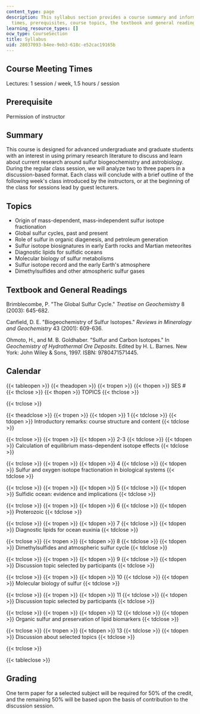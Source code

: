 ```yaml
---
content_type: page
description: This syllabus section provides a course summary and information on meeting
  times, prerequisites, course topics, the textbook and general readings, and grading.
learning_resource_types: []
ocw_type: CourseSection
title: Syllabus
uid: 28037093-b4ee-9eb3-618c-e52cac19165b
---
```


Course Meeting Times
--------------------

Lectures: 1 session / week, 1.5 hours / session

Prerequisite
------------

Permission of instructor

Summary
-------

This course is designed for advanced undergraduate and graduate students with an interest in using primary research literature to discuss and learn about current research around sulfur biogeochemistry and astrobiology. During the regular class session, we will analyze two to three papers in a discussion-based format. Each class will conclude with a brief outline of the following week's class introduced by the instructors, or at the beginning of the class for sessions lead by guest lecturers.

Topics
------

*   Origin of mass-dependent, mass-independent sulfur isotope fractionation
*   Global sulfur cycles, past and present
*   Role of sulfur in organic diagenesis, and petroleum generation
*   Sulfur isotope biosignatures in early Earth rocks and Martian meteorites
*   Diagnostic lipids for sulfidic oceans
*   Molecular biology of sulfur metabolisms
*   Sulfur isotope record and the early Earth's atmosphere
*   Dimethylsulfides and other atmospheric sulfur gases

Textbook and General Readings
-----------------------------

Brimblecombe, P. "The Global Sulfur Cycle." _Treatise on Geochemistry_ 8 (2003): 645-682.

Canfield, D. E. "Biogeochemistry of Sulfur Isotopes." _Reviews in Mineralogy and Geochemistry_ 43 (2001): 609-636.

Ohmoto, H., and M. B. Goldhaber. "Sulfur and Carbon Isotopes." In _Geochemistry of Hydrothermal Ore Deposits_. Edited by H. L. Barnes. New York: John Wiley & Sons, 1997. ISBN: 9780471571445.

Calendar
--------

{{< tableopen >}}
{{< theadopen >}}
{{< tropen >}}
{{< thopen >}}
SES #
{{< thclose >}}
{{< thopen >}}
TOPICS
{{< thclose >}}

{{< trclose >}}

{{< theadclose >}}
{{< tropen >}}
{{< tdopen >}}
1
{{< tdclose >}}
{{< tdopen >}}
Introductory remarks: course structure and content
{{< tdclose >}}

{{< trclose >}}
{{< tropen >}}
{{< tdopen >}}
2-3
{{< tdclose >}}
{{< tdopen >}}
Calculation of equilibrium mass-dependent isotope effects
{{< tdclose >}}

{{< trclose >}}
{{< tropen >}}
{{< tdopen >}}
4
{{< tdclose >}}
{{< tdopen >}}
Sulfur and oxygen isotope fractionation in biological systems
{{< tdclose >}}

{{< trclose >}}
{{< tropen >}}
{{< tdopen >}}
5
{{< tdclose >}}
{{< tdopen >}}
Sulfidic ocean: evidence and implications
{{< tdclose >}}

{{< trclose >}}
{{< tropen >}}
{{< tdopen >}}
6
{{< tdclose >}}
{{< tdopen >}}
Proterozoic
{{< tdclose >}}

{{< trclose >}}
{{< tropen >}}
{{< tdopen >}}
7
{{< tdclose >}}
{{< tdopen >}}
Diagnostic lipids for ocean euxinia
{{< tdclose >}}

{{< trclose >}}
{{< tropen >}}
{{< tdopen >}}
8
{{< tdclose >}}
{{< tdopen >}}
Dimethylsulfides and atmospheric sulfur cycle
{{< tdclose >}}

{{< trclose >}}
{{< tropen >}}
{{< tdopen >}}
9
{{< tdclose >}}
{{< tdopen >}}
Discussion topic selected by participants
{{< tdclose >}}

{{< trclose >}}
{{< tropen >}}
{{< tdopen >}}
10
{{< tdclose >}}
{{< tdopen >}}
Molecular biology of sulfur
{{< tdclose >}}

{{< trclose >}}
{{< tropen >}}
{{< tdopen >}}
11
{{< tdclose >}}
{{< tdopen >}}
Discussion topic selected by participants
{{< tdclose >}}

{{< trclose >}}
{{< tropen >}}
{{< tdopen >}}
12
{{< tdclose >}}
{{< tdopen >}}
Organic sulfur and preservation of lipid biomarkers
{{< tdclose >}}

{{< trclose >}}
{{< tropen >}}
{{< tdopen >}}
13
{{< tdclose >}}
{{< tdopen >}}
Discussion about selected topics
{{< tdclose >}}

{{< trclose >}}

{{< tableclose >}}

Grading
-------

One term paper for a selected subject will be required for 50% of the credit, and the remaining 50% will be based upon the basis of contribution to the discussion session.